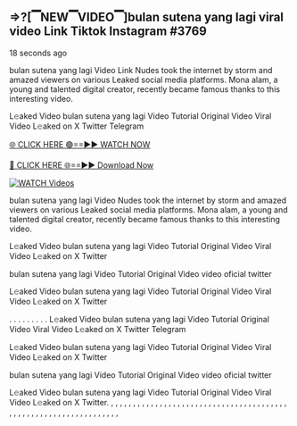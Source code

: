 ## =>?[▔NEW▔VIDEO▔]bulan sutena yang lagi viral video Link Tiktok Instagram #3769

18 seconds ago

bulan sutena yang lagi Video Link Nudes took the internet by storm and amazed viewers on various Leaked social media platforms. Mona alam, a young and talented digital creator, recently became famous thanks to this interesting video.

L𝚎aked Video bulan sutena yang lagi Video Tutorial Original Video Viral Video L𝚎aked on X Twitter Telegram

[🌐 CLICK HERE 🟢==►► WATCH NOW](https://dekho-ki-hoy-07-2k25.blogspot.com/2025/01/viral-on.html)

[🔴 CLICK HERE 🌐==►► Download Now](https://dekho-ki-hoy-07-2k25.blogspot.com/2025/01/viral-on.html)

[![WATCH Videos](https://i.imgur.com/dJHk4Zq.gif)](https://dekho-ki-hoy-07-2k25.blogspot.com/2025/01/viral-on.html)

bulan sutena yang lagi Video Nudes took the internet by storm and amazed viewers on various Leaked social media platforms. Mona alam, a young and talented digital creator, recently became famous thanks to this interesting video.

L𝚎aked Video bulan sutena yang lagi Video Tutorial Original Video Viral Video L𝚎aked on X Twitter

bulan sutena yang lagi Video Tutorial Original Video video oficial twitter

L𝚎aked Video bulan sutena yang lagi Video Tutorial Original Video Viral Video L𝚎aked on X Twitter

. . . . . . . . . L𝚎aked Video bulan sutena yang lagi Video Tutorial Original Video Viral Video L𝚎aked on X Twitter Telegram

L𝚎aked Video bulan sutena yang lagi Video Tutorial Original Video Viral Video L𝚎aked on X Twitter

bulan sutena yang lagi Video Tutorial Original Video video oficial twitter

L𝚎aked Video bulan sutena yang lagi Video Tutorial Original Video Viral Video L𝚎aked on X Twitter.
,
,
,
,
,
,
,
,
,
,
,
,
,
,
,
,
,
,
,
,
,
,
,
,
,
,
,
,
,
,
,
,
,
,
,
,
,
,
,
,
,
,
,
,
,
,
,
,
,
,
,
,
,
,
,
,
,
,
,
,
,
,
,
,
,